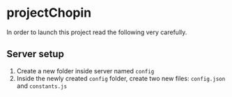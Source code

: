 # projectChopin

In order to launch this project read the following very carefully.

## Server setup

1. Create a new folder inside server named `config`
2.  Inside the newly created `config` folder, create two new files: `config.json` and `constants.js`
